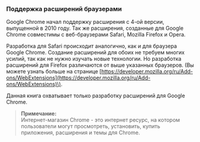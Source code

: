 ### Поддержка расширений браузерами

Google Chrome начал поддержку расширения с 4-ой версии, выпущенной в 2010 году.  Так же расширения, созданные для Google Chrome совместимы с веб-браузерами Safari, Mozilla Firefox и Opera.

Разработка для Safari происходит аналогично, как и для браузера Google Chrome. Создание расширений для обоих не требуем многих усилий, так как не нужно изучать новые технологии. Но разработка расширений для Firefox различаются от выше указанных браузеров. \(Вы можете узнать больше на странице [https://developer.mozilla.org/ru/Add-ons/WebExtensions](https://developer.mozilla.org/ru/Add-ons/WebExtensions)\). 

Данная книга охватывает только разработку расширений для Google Chrome.

> **Примечание:**  
> Интернет-магазин Chrome - это интернет ресурс, на котором пользователи могут просмотреть, установить, купить приложения, расширения и темы для Chrome.



